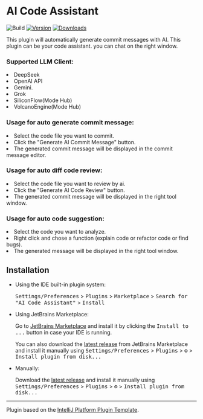 # AI Code Assistant

![Build](https://github.com/BaronCyrus/ai_code_helper/workflows/Build/badge.svg)
[![Version](https://img.shields.io/jetbrains/plugin/v/26682.svg)](https://plugins.jetbrains.com/plugin/26682)
[![Downloads](https://img.shields.io/jetbrains/plugin/d/26682.svg)](https://plugins.jetbrains.com/plugin/26682)


<!-- Plugin description -->
This plugin will automatically generate commit messages with AI.
This plugin can be your code assistant. you can chat on the right window.

<h3>Supported LLM Client:</h3>
<li>DeepSeek</li>
<li>OpenAI API</li>
<li>Gemini.</li>
<li>Grok</li>
<li>SiliconFlow(Mode Hub)</li>
<li>VolcanoEngine(Mode Hub)</li>

<h3>Usage for auto generate commit message:</h3>
<li>Select the code file you want to commit.</li>
<li>Click the "Generate AI Commit Message" button.</li>
<li>The generated commit message will be displayed in the commit message editor.</li>

<h3>Usage for auto diff code review:</h3>
<li>Select the code file you want to review by ai.</li>
<li>Click the "Generate AI Code Review" button.</li>
<li>The generated commit message will be displayed in the right tool window.</li>


<h3>Usage for auto code suggestion:</h3>
<li>Select the code you want to analyze.</li>
<li>Right click and chose a function (explain code or refactor code or find bugs).</li>
<li>The generated message will be displayed in the right tool window.</li>

<!-- Plugin description end -->

## Installation

- Using the IDE built-in plugin system:
  
  <kbd>Settings/Preferences</kbd> > <kbd>Plugins</kbd> > <kbd>Marketplace</kbd> > <kbd>Search for "AI Code Assistant"</kbd> >
  <kbd>Install</kbd>
  
- Using JetBrains Marketplace:

  Go to [JetBrains Marketplace](https://plugins.jetbrains.com/plugin/MARKETPLACE_ID) and install it by clicking the <kbd>Install to ...</kbd> button in case your IDE is running.

  You can also download the [latest release](https://plugins.jetbrains.com/plugin/MARKETPLACE_ID/versions) from JetBrains Marketplace and install it manually using
  <kbd>Settings/Preferences</kbd> > <kbd>Plugins</kbd> > <kbd>⚙️</kbd> > <kbd>Install plugin from disk...</kbd>

- Manually:

  Download the [latest release](https://github.com/BaronCyrus/ai_code_helper/releases/latest) and install it manually using
  <kbd>Settings/Preferences</kbd> > <kbd>Plugins</kbd> > <kbd>⚙️</kbd> > <kbd>Install plugin from disk...</kbd>


---
Plugin based on the [IntelliJ Platform Plugin Template][template].

[template]: https://github.com/JetBrains/intellij-platform-plugin-template
[docs:plugin-description]: https://plugins.jetbrains.com/docs/intellij/plugin-user-experience.html#plugin-description-and-presentation
